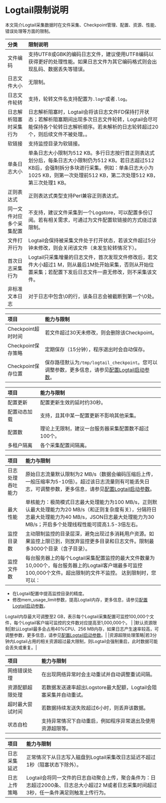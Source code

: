 # Logtail限制说明

本文简介Logtail采集数据时在文件采集、Checkpoint管理、配置、资源、性能、错误处理等方面的限制。

|分类|限制说明|
|:-|:---|
|文件编码|支持UTF8或GBK的编码日志文件，建议使用UTF8编码以获得更好的处理性能。如果日志文件为其它编码格式则会出现乱码、数据丢失等错误。|
|日志文件大小|无限制。|
|日志文件轮转|支持，轮转文件名支持配置为`.log*`或者`.log`。|
|日志解析阻塞时采集行为|日志解析阻塞时，Logtail会将该日志文件FD保持打开状态；若解析阻塞期间出现多次日志文件轮转，Logtail会尽可能保持各个轮转日志解析顺序。若未解析的日志轮转超过20个，则后续文件不被处理。。|
|软链接|支持监控目录为软链接。|
|单条日志大小|单条日志大小限制为512 KB。多行日志按行首正则表达式划分后，每条日志大小限制仍为512 KB。若日志超过512 KB后，会强制拆分多块进行采集。例如：单条日志大小为1025 KB，则第一次处理前512 KB，第二次处理512 KB，第三次处理1 KB。|
|正则表达式|正则表达式类型支持Perl兼容正则表达式。|
|同一文件对应多个采集配置|不支持，建议文件采集到一个Logstore，可以配置多份订阅。若有相关需求，可通过为文件配置软链接的方式绕过该限制。|
|文件打开行为|Logtail会保持被采集文件处于打开状态，若该文件超过5分钟未修改，则会关闭该文件（未发生轮转情况下）。|
|首次日志采集行为|Logtail只采集增量的日志文件，首次发现文件修改后，若文件大小超过1 M，则从最后1M处开始采集，否则从开始位置采集；若配置下发后日志文件一直无修改，则不采集该文件。|
|非标准文本日志|对于日志中包含\\0的行，该条日志会被截断到第一个\\0处。|

|项目|能力与限制|
|:-|:----|
|Checkpoint超时时间|若文件超过30天未修改，则会删除该Checkpoint。|
|Checkpoint保存策略|定期保存（15分钟），程序退出时会自动保存。|
|Checkpoint保存位置|保存路径默认为`/tmp/logtail_checkpoint`。您可以调整参数，更多信息，请参见[配置Logtail启动参数](/intl.zh-CN/数据采集/Logtail采集/安装/配置Logtail启动参数.md)。|

|项目|能力与限制|
|:-|:----|
|配置更新|配置更新生效的延时约30秒。|
|配置动态加载|支持，且其中某一配置更新不影响其他采集。|
|配置数|理论上无限制，建议一台服务器采集配置数不超过100个。|
|多租户隔离|各个采集配置间隔离。|

|项目|能力与限制|
|:-|:----|
|日志处理吞吐能力|原始日志流量默认限制为2 MB/s（数据会编码压缩后上传，一般压缩率为5-10倍）。超过该日志流量则有可能丢失日志，可调整参数，更多信息，请参见[配置Logtail启动参数](/intl.zh-CN/数据采集/Logtail采集/安装/配置Logtail启动参数.md)。|
|最大性能|单核能力：极简模式日志最大处理能力为100 MB/s，正则默认最大处理能力为20 MB/s（和正则复杂度有关），分隔符日志最大处理能力为40 MB/s，JSON日志最大处理能力为30 MB/s；开启多个处理线程性能可提高1.5-3倍左右。|
|监控目录数|主动限制监控的目录层深，避免出现过多消耗用户资源。如果监控上限已到，则放弃监控更多目录和日志文件。限制最多3000个目录（含子目录）。|
|监控文件数|每台服务器上的每个Logtail采集配置监控的最大文件数量为10,000个，每台服务器上的Logtail客户端最多可监控100,000个文件。超出限制的文件不监控。 达到限制时，您可以：

-   在Logtail配置中提高监控目录的精度。
-   修改mem\_usage\_limit参数，提高Logtail内存，更多信息，请参见[配置Logtail启动参数](/intl.zh-CN/数据采集/Logtail采集/安装/配置Logtail启动参数.md)。

Logtail内存最大可调整至2 GB，表示每个Logtail采集配置可监控100,000个文件，每个Logtail客户端可监控的文件数对应提高至1,000,000个。 |
|默认资源限制|默认Logtail最多会占用40%CPU、256 MB内存，如果日志产生速率较高，可调整参数，更多信息，请参见[配置Logtail启动参数](/intl.zh-CN/数据采集/Logtail采集/安装/配置Logtail启动参数.md)。|
|资源超限处理策略|若3分钟内Logtail占用的相关资源超过最大限制，则Logtail会强制重启，此时数据可能会丢失或重复。|

|项目|能力与限制|
|:-|:----|
|网络错误处理|在出现网络异常时会主动重试并自动调整重试间隔。|
|资源配额超限处理|若数据发送速率超出Logstore最大配额，Logtail会阻塞采集并自动重试。|
|超时最大尝试时间|若数据持续发送失败超过6小时，则丢弃该数据。|
|状态自检|支持异常情况下自动重启，例如程序异常退出及使用资源超限等。|

|项目|能力与限制|
|:-|:----|
|日志采集延迟|正常情况下从日志写入磁盘到Logtail采集改日志延迟不超过1秒（阻塞状态下除外）。|
|日志上传策略|Logtail会将同一文件的日志自动聚合上传，聚合条件为：日志超过2000条、日志总大小超过2 M或者日志采集时间超过3秒，任一条件满足则触发上传行为。|


